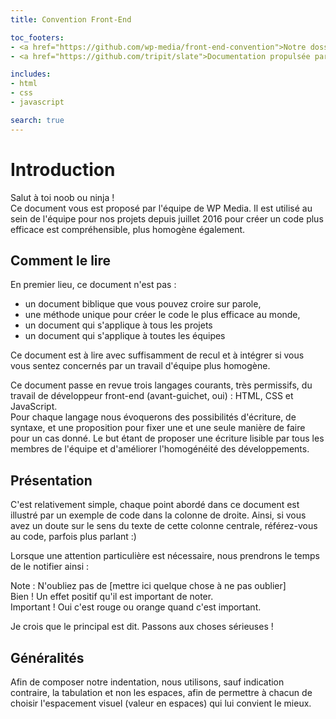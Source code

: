 ```yaml
---
title: Convention Front-End

toc_footers:
- <a href="https://github.com/wp-media/front-end-convention">Notre dossier Github Public</a>
- <a href="https://github.com/tripit/slate">Documentation propulsée par Slate</a>

includes:
- html
- css
- javascript

search: true
---
```


# Introduction

Salut à toi noob ou ninja !<br>
Ce document vous est proposé par l'équipe de WP Media. Il est utilisé au sein de l'équipe pour nos projets depuis juillet 2016 pour créer un code plus efficace est compréhensible, plus homogène également.



## Comment le lire

En premier lieu, ce document n'est pas :

* un document biblique que vous pouvez croire sur parole,
* une méthode unique pour créer le code le plus efficace au monde,
* un document qui s'applique à tous les projets
* un document qui s'applique à toutes les équipes

Ce document est à lire avec suffisamment de recul et à intégrer si vous vous sentez concernés par un travail d'équipe plus homogène.

Ce document passe en revue trois langages courants, très permissifs, du travail de développeur front-end (avant-guichet, oui) : HTML, CSS et JavaScript.<br>
Pour chaque langage nous évoquerons des possibilités d'écriture, de syntaxe, et une proposition pour fixer une et une seule manière de faire pour un cas donné. Le but étant de proposer une écriture lisible par tous les membres de l'équipe et d'améliorer l'homogénéité des développements.



## Présentation

C'est relativement simple, chaque point abordé dans ce document est illustré par un exemple de code dans la colonne de droite. Ainsi, si vous avez un doute sur le sens du texte de cette colonne centrale, référez-vous au code, parfois plus parlant :)

Lorsque une attention particulière est nécessaire, nous prendrons le temps de le notifier ainsi :

<aside class="notice">
Note : N'oubliez pas de [mettre ici quelque chose à ne pas oublier]
</aside>

<aside class="success">
Bien ! Un effet positif qu'il est important de noter.
</aside>

<aside class="warning">
Important ! Oui c'est rouge ou orange quand c'est important.
</aside>

Je crois que le principal est dit. Passons aux choses sérieuses !



## Généralités

Afin de composer notre indentation, nous utilisons, sauf indication contraire, la tabulation et non les espaces, afin de permettre à chacun de choisir l'espacement visuel (valeur en espaces) qui lui convient le mieux.
